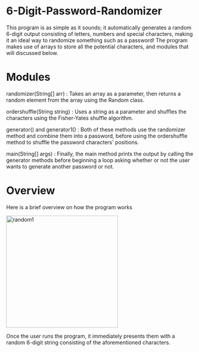 # 6-Digit-Password-Randomizer
This program is as simple as it sounds; it automatically generates a random 6-digit output consisting of letters, numbers and special characters, making it an ideal way to randomize something such as a password! The program makes use of arrays to store all the potential characters, and modules that will discussed below.
# Modules
randomizer(String[] arr)                    : Takes an array as a parameter, then returns a random element from the array using the Random class.

ordershuffle(String string)          : Uses a string as a parameter and shuffles the characters using the Fisher-Yates shuffle algorithm.

generator() and generator1()  : Both of these methods use the randomizer method and combine them into a password, before using the ordershuffle method to shuffle the password characters' positions.

main(String[] args)                         : Finally, the main method prints the output by calling the generator methods before beginning a loop asking whether or not the user wants to generate another password or not.

# Overview
Here is a brief overview on how the program works 

<img width="300" alt="random1" src="https://user-images.githubusercontent.com/126550095/224322408-92598f15-83fb-40ee-b613-c4b82b91e170.png">

Once the user runs the program, it immediately presents them with a random 6-digit string consisting of the aforementioned characters.
